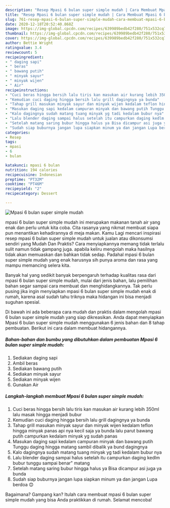 ```yaml
---
description: "Resep Mpasi 6 bulan super simple mudah | Cara Membuat Mpasi 6 bulan super simple mudah Yang Bikin Ngiler"
title: "Resep Mpasi 6 bulan super simple mudah | Cara Membuat Mpasi 6 bulan super simple mudah Yang Bikin Ngiler"
slug: 761-resep-mpasi-6-bulan-super-simple-mudah-cara-membuat-mpasi-6-bulan-super-simple-mudah-yang-bikin-ngiler
date: 2020-12-18T20:52:40.868Z
image: https://img-global.cpcdn.com/recipes/639989bedb42f280/751x532cq70/mpasi-6-bulan-super-simple-mudah-foto-resep-utama.jpg
thumbnail: https://img-global.cpcdn.com/recipes/639989bedb42f280/751x532cq70/mpasi-6-bulan-super-simple-mudah-foto-resep-utama.jpg
cover: https://img-global.cpcdn.com/recipes/639989bedb42f280/751x532cq70/mpasi-6-bulan-super-simple-mudah-foto-resep-utama.jpg
author: Bettie Wright
ratingvalue: 3.4
reviewcount: 5
recipeingredient:
- " daging sapi"
- " beras"
- " bawang putih"
- " minyak sayur"
- " minyak wijen"
- " Air"
recipeinstructions:
- "Cuci beras hingga bersih lalu tiris kan masukan air kurang lebih 350ml lalu masak hingga menjadi bubur"
- "Kemudian cuci daging hingga bersih lalu grill dagingnya ya bunda"
- "Tahap grill masukan minyak sayur dan minyak wijen kedalam teflon hingga minyak panas api nya kecil saja ya bunda lalu parut bawang putih campurkan kedalam minyak yg sudah panas"
- "Masukan daging sapi kedalam campuran minyak dan bawang putih Tunggu daging hingga matang sambil dibalik ya bund dagingnya"
- "Kalo dagingnya sudah matang tuang minyak yg tadi kedalam bubur nya"
- "Lalu blender daging sampai halus setelah itu campurkan daging kedlm bubur tunggu sampai benar&#34; matang"
- "Setelah matang saring bubur hingga halus ya Bisa dicampur asi juga ya bunda"
- "Sudah siap buburnya jangan lupa siapkan minum ya dan jangan Lupa berdoa 😊"
categories:
- Resep
tags:
- mpasi
- 6
- bulan

katakunci: mpasi 6 bulan 
nutrition: 194 calories
recipecuisine: Indonesian
preptime: "PT32M"
cooktime: "PT46M"
recipeyield: "2"
recipecategory: Dessert

---
```



![Mpasi 6 bulan super simple mudah](https://img-global.cpcdn.com/recipes/639989bedb42f280/751x532cq70/mpasi-6-bulan-super-simple-mudah-foto-resep-utama.jpg)


mpasi 6 bulan super simple mudah ini merupakan makanan tanah air yang enak dan perlu untuk kita coba. Cita rasanya yang nikmat membuat siapa pun menantikan kehadirannya di meja makan.
Kamu Lagi mencari inspirasi resep mpasi 6 bulan super simple mudah untuk jualan atau dikonsumsi sendiri yang Mudah Dan Praktis? Cara menyiapkannya memang tidak terlalu sulit namun tidak gampang juga. apabila keliru mengolah maka hasilnya tidak akan memuaskan dan bahkan tidak sedap. Padahal mpasi 6 bulan super simple mudah yang enak harusnya sih punya aroma dan rasa yang mampu memancing selera kita.



Banyak hal yang sedikit banyak berpengaruh terhadap kualitas rasa dari mpasi 6 bulan super simple mudah, mulai dari jenis bahan, lalu pemilihan bahan segar sampai cara membuat dan menghidangkannya. Tak perlu pusing jika ingin menyiapkan mpasi 6 bulan super simple mudah enak di rumah, karena asal sudah tahu triknya maka hidangan ini bisa menjadi suguhan spesial.


Di bawah ini ada beberapa cara mudah dan praktis dalam mengolah mpasi 6 bulan super simple mudah yang siap dikreasikan. Anda dapat menyiapkan Mpasi 6 bulan super simple mudah menggunakan 6 jenis bahan dan 8 tahap pembuatan. Berikut ini cara dalam membuat hidangannya.

<!--inarticleads1-->

##### Bahan-bahan dan bumbu yang dibutuhkan dalam pembuatan Mpasi 6 bulan super simple mudah:

1. Sediakan  daging sapi
1. Ambil  beras
1. Sediakan  bawang putih
1. Sediakan  minyak sayur
1. Sediakan  minyak wijen
1. Gunakan  Air




<!--inarticleads2-->

##### Langkah-langkah membuat Mpasi 6 bulan super simple mudah:

1. Cuci beras hingga bersih lalu tiris kan masukan air kurang lebih 350ml lalu masak hingga menjadi bubur
1. Kemudian cuci daging hingga bersih lalu grill dagingnya ya bunda
1. Tahap grill masukan minyak sayur dan minyak wijen kedalam teflon hingga minyak panas api nya kecil saja ya bunda lalu parut bawang putih campurkan kedalam minyak yg sudah panas
1. Masukan daging sapi kedalam campuran minyak dan bawang putih Tunggu daging hingga matang sambil dibalik ya bund dagingnya
1. Kalo dagingnya sudah matang tuang minyak yg tadi kedalam bubur nya
1. Lalu blender daging sampai halus setelah itu campurkan daging kedlm bubur tunggu sampai benar&#34; matang
1. Setelah matang saring bubur hingga halus ya Bisa dicampur asi juga ya bunda
1. Sudah siap buburnya jangan lupa siapkan minum ya dan jangan Lupa berdoa 😊




Bagaimana? Gampang kan? Itulah cara membuat mpasi 6 bulan super simple mudah yang bisa Anda praktikkan di rumah. Selamat mencoba!
